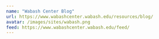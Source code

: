 ```yaml
---
name: "Wabash Center Blog"
url: https://www.wabashcenter.wabash.edu/resources/blog/
avatar: /images/sites/wabash.png
feed: https://www.wabashcenter.wabash.edu/feed/
---
```

